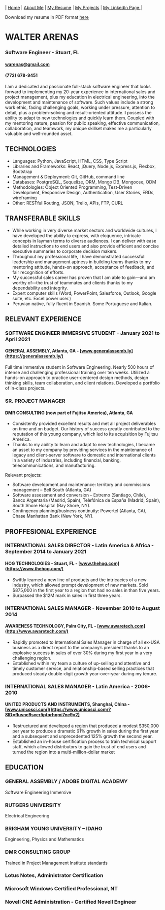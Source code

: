 | [Home](README.md) | [About Me](about.md) | [My Resume](resume.md) | [My Projects](projects.md) | [My LinkedIn Page ](https://www.linkedin.com/in/walter-arenas/) |

Download my resume in PDF format [here](./assets/walter-arenas-resume.pdf)

# WALTER ARENAS
### Software Engineer - Stuart, FL
#### warenas@gmail.com
#### (772) 678-9451

I am a dedicated and passionate full-stack software engineer that looks forward to implementing my 20-year experience in international sales and project management, plus my education in electrical engineering, into the development and maintenance of software. Such values include a strong work ethic, facing challenging goals, working under pressure, attention to detail, plus a problem-solving and result-oriented attitude. I possess the ability to adapt to new technologies and quickly learn them. Coupled with my mentoring nature, passion for public speaking, effective communication, collaboration, and teamwork, my unique skillset makes me a particularly valuable and well-rounded asset.

## TECHNOLOGIES
- Languages: Python, JavaScript, HTML, CSS, Type Script
- Libraries and Frameworks: React, jQuery, Node.js, Express.js, Flexbox, Bootstrap
- Management & Deployment: Git, GitHub, command line
- Databases: PostgreSQL, Sequelize, ORM, Mongo DB, Mongoose, ODM
- Methodologies: Object Oriented Programming, Test-Driven Development, Responsive Design, Authentication, User Stories, ERDs, wireframing
- Other: RESTful Routing, JSON, Trello, APIs, FTP, CURL

## TRANSFERABLE SKILLS
- While working in very diverse market sectors and worldwide cultures, I have developed the ability to express, with eloquence, intricate concepts in layman terms to diverse audiences. I can deliver with ease detailed instructions to end users and also provide efficient and concise executive summaries to corporate decision makers. 
- Throughout my professional life, I have demonstrated successful leadership and management aptness in building teams thanks to my mentoring attitude, hands-on approach, acceptance of feedback, and fair recognition of efforts.
- My successful sales career has proven that I am able to gain—and am worthy of—the trust of teammates and clients thanks to my dependability and integrity.
- Expert computer skills (Word, PowerPoint, Salesforce, Outlook, Google suite, etc.  Excel power user.)
- Peruvian native, fully fluent in Spanish.  Some Portuguese and Italian.

## RELEVANT EXPERIENCE
### SOFTWARE ENGINEER IMMERSIVE STUDENT - January 2021 to April 2021
#### GENERAL ASSEMBLY, Atlanta, GA - [www.generalassemb.ly](https://generalassemb.ly/)

Full time immersive student in Software Engineering. Nearly 500 hours of intense and challenging professional training over ten weeks. Utilized a hands-on approach to practice user-centered design methods, design thinking skills, team collaboration, and client relations. Developed a portfolio of in-class projects.



### SR. PROJECT MANAGER
#### DMR CONSULTING (now part of Fujitsu America), Atlanta, GA  

- Consistently provided excellent results and met all project deliverables on time and on budget. Our history of success greatly contributed to the reputation of this young company, which led to its acquisition by Fujitsu America.
- Thanks to my ability to learn and adapt to new technologies, I became an asset to my company by providing services in the maintenance of legacy and client-server software to domestic and international clients in a variety of industries, including financial, banking, telecommunications, and manufacturing.

Relevant projects:
- Software development and maintenance: territory and commissions management – Bell South (Atlanta, GA) 
- Software assessment and conversion – Extremo (Santiago, Chile), Banco Argentaria (Madrid, Spain), Telefónica de España (Madrid, Spain), South Shore Hospital (Bay Shore, NY).
- Contingency planning/business continuity: Powertel (Atlanta, GA), Chase Manhattan Bank (New York, NY).

## PROFFESIONAL EXPERIENCE
### INTERNATIONAL SALES DIRECTOR - Latin America & Africa - September 2014 to January 2021
#### HOG TECHNOLOGIES - Stuart, FL - [www.thehog.com](https://www.thehog.com/)

- Swiftly learned a new line of products and the intricacies of a new industry, which allowed prompt development of new markets. Sold $875,000 in the first year to a region that had no sales in than five years. 
- Surpassed the $12M mark in sales in first three years.

### INTERNATIONAL SALES MANAGER - November 2010 to August 2014
#### AWARENESS TECHNOLOGY, Palm City, FL - [www.awaretech.com](http://www.awaretech.com/)

- Rapidly promoted to International Sales Manager in charge of all ex-USA business as a direct report to the company’s president thanks to an explosive success in sales of over 30% during my first year in a very challenging region.
- Established within my team a culture of up-selling and attentive and timely customer service, and relationship-based selling practices that produced steady double-digit growth year-over-year during my tenure.

### INTERNATIONAL SALES MANAGER - Latin America - 2006-2010
#### UNITED PRODUCTS AND INSTRUMENTS, Shanghai, China - [www.unicosci.com](https://www.unicosci.com/?SID=flusne9scer5ptorhqmi7ne9v2)

- Restructured and developed a region that produced a modest $350,000 per year to produce a dramatic 61% growth in sales during the first year and a subsequent and unprecedented 125% growth the second year. 
- Established an in-house certification process to train technical support staff, which allowed distributors to gain the trust of end users and turned the region into a multi-million-dollar market

## EDUCATION

### GENERAL ASSEMBLY / ADOBE DIGITAL ACADEMY
Software Engineering Immersive
### RUTGERS UNIVERSITY
Electrical Engineering
### BRIGHAM YOUNG UNIVERSITY – IDAHO
Engineering, Physics and Mathematics
### DMR CONSULTING GROUP
Trained in Project Management Institute standards
### Lotus Notes, Administrator Certification
### Microsoft Windows Certified Professional, NT 
### Novell CNE Administration - Certified Novell Engineer


